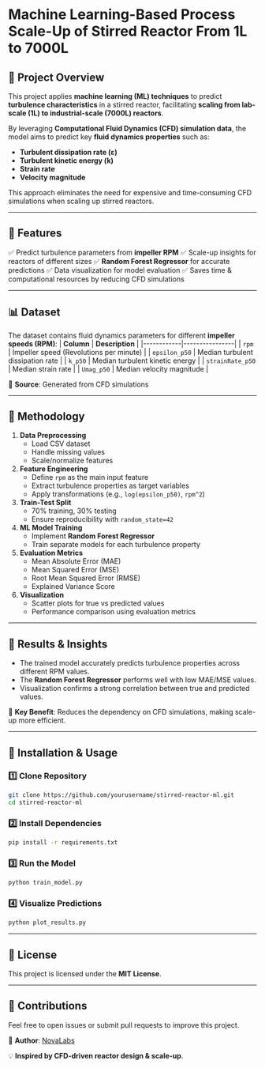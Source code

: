 # Machine Learning-Based Process Scale-Up of Stirred Reactor From 1L to 7000L
## 📌 Project Overview
This project applies **machine learning (ML) techniques** to predict **turbulence characteristics** in a stirred reactor, facilitating **scaling from lab-scale (1L) to industrial-scale (7000L) reactors**.

By leveraging **Computational Fluid Dynamics (CFD) simulation data**, the model aims to predict key **fluid dynamics properties** such as:
- **Turbulent dissipation rate (ε)**
- **Turbulent kinetic energy (k)**
- **Strain rate**
- **Velocity magnitude**

This approach eliminates the need for expensive and time-consuming CFD simulations when scaling up stirred reactors.

---

## 🚀 Features
✅ Predict turbulence parameters from **impeller RPM**
✅ Scale-up insights for reactors of different sizes
✅ **Random Forest Regressor** for accurate predictions
✅ Data visualization for model evaluation
✅ Saves time & computational resources by reducing CFD simulations

---

## 📊 Dataset
The dataset contains fluid dynamics parameters for different **impeller speeds (RPM)**:
| **Column** | **Description** |
|------------|----------------|
| `rpm` | Impeller speed (Revolutions per minute) |
| `epsilon_p50` | Median turbulent dissipation rate |
| `k_p50` | Median turbulent kinetic energy |
| `strainRate_p50` | Median strain rate |
| `Umag_p50` | Median velocity magnitude |

📌 **Source**: Generated from CFD simulations

---

## 🔬 Methodology
1. **Data Preprocessing**
   - Load CSV dataset
   - Handle missing values
   - Scale/normalize features
2. **Feature Engineering**
   - Define `rpm` as the main input feature
   - Extract turbulence properties as target variables
   - Apply transformations (e.g., `log(epsilon_p50)`, `rpm^2`)
3. **Train-Test Split**
   - 70% training, 30% testing
   - Ensure reproducibility with `random_state=42`
4. **ML Model Training**
   - Implement **Random Forest Regressor**
   - Train separate models for each turbulence property
5. **Evaluation Metrics**
   - Mean Absolute Error (MAE)
   - Mean Squared Error (MSE)
   - Root Mean Squared Error (RMSE)
   - Explained Variance Score
6. **Visualization**
   - Scatter plots for true vs predicted values
   - Performance comparison using evaluation metrics

---

## 📌 Results & Insights
- The trained model accurately predicts turbulence properties across different RPM values.
- The **Random Forest Regressor** performs well with low MAE/MSE values.
- Visualization confirms a strong correlation between true and predicted values.

📌 **Key Benefit**: Reduces the dependency on CFD simulations, making scale-up more efficient.

---

## 🔧 Installation & Usage
### 1️⃣ Clone Repository
```bash
git clone https://github.com/yourusername/stirred-reactor-ml.git
cd stirred-reactor-ml
```

### 2️⃣ Install Dependencies
```bash
pip install -r requirements.txt
```

### 3️⃣ Run the Model
```python
python train_model.py
```

### 4️⃣ Visualize Predictions
```python
python plot_results.py
```

---

## 📜 License
This project is licensed under the **MIT License**.

---

## 🤝 Contributions
Feel free to open issues or submit pull requests to improve this project.

🔗 **Author**: [NovaLabs](https://www.kaggle.com/novalabs)

💡 **Inspired by CFD-driven reactor design & scale-up**.


